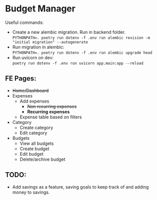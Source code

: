 # Budget Manager

Useful commands:
* Create a new alembic migration. Run in backend folder.  
  `PYTHONPATH=. poetry run dotenv -f .env run alembic revision -m "initial migration" --autogenerate`
* Run migration in alembic:  
  `PYTHONPATH=. poetry run dotenv -f .env run alembic upgrade head`
* Run uvicorn on dev:  
  `poetry run dotenv -f .env run uvicorn app.main:app --reload`

## FE Pages:
* ~~Home/Dashboard~~
* Expenses
  * Add expenses
    * ~~Non recurring expenses~~
    * **Recurring expenses**
  * Expense table based on filters
* Category
  * Create category
  * Edit category
* Budgets
  * View all budgets
  * Create budget
  * Edit budget
  * Delete/archive budget

## TODO:
* Add savings as a feature, saving goals to keep track of and adding money to savings.